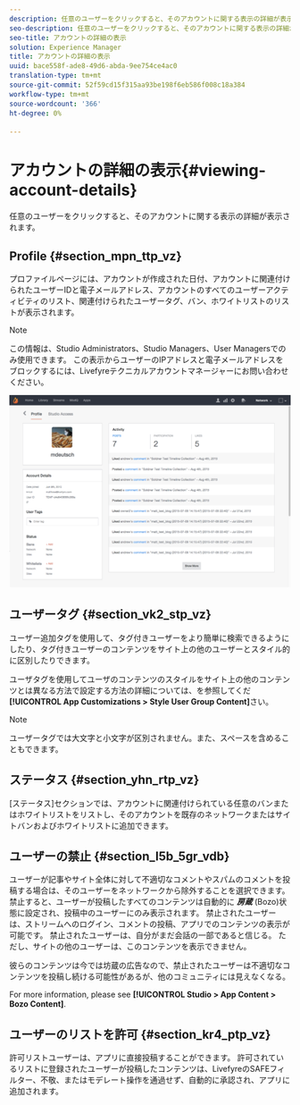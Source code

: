 ```yaml
---
description: 任意のユーザーをクリックすると、そのアカウントに関する表示の詳細が表示されます。
seo-description: 任意のユーザーをクリックすると、そのアカウントに関する表示の詳細が表示されます。
seo-title: アカウントの詳細の表示
solution: Experience Manager
title: アカウントの詳細の表示
uuid: bace558f-ade8-49d6-abda-9ee754ce4ac0
translation-type: tm+mt
source-git-commit: 52f59cd15f315aa93be198f6eb586f008c18a384
workflow-type: tm+mt
source-wordcount: '366'
ht-degree: 0%

---
```



# アカウントの詳細の表示{#viewing-account-details}

任意のユーザーをクリックすると、そのアカウントに関する表示の詳細が表示されます。

## Profile {#section_mpn_ttp_vz}

プロファイルページには、アカウントが作成された日付、アカウントに関連付けられたユーザーIDと電子メールアドレス、アカウントのすべてのユーザーアクティビティのリスト、関連付けられたユーザータグ、バン、ホワイトリストのリストが表示されます。

>[!NOTE]
>
>この情報は、Studio Administrators、Studio Managers、User Managersでのみ使用できます。 この表示からユーザーのIPアドレスと電子メールアドレスをブロックするには、Livefyreテクニカルアカウントマネージャーにお問い合わせください。

![](assets/UsersProfile-1024x699.png)

## ユーザータグ {#section_vk2_stp_vz}

ユーザー追加タグを使用して、タグ付きユーザーをより簡単に検索できるようにしたり、タグ付きユーザーのコンテンツをサイト上の他のユーザーとスタイル的に区別したりできます。

ユーザタグを使用してユーザのコンテンツのスタイルをサイト上の他のコンテンツとは異なる方法で設定する方法の詳細については、を参照してくだ **[!UICONTROL App Customizations > Style User Group Content]**&#x200B;さい。

>[!NOTE]
>
>ユーザータグでは大文字と小文字が区別されません。また、スペースを含めることもできます。

## ステータス {#section_yhn_rtp_vz}

[ステータス]セクションでは、アカウントに関連付けられている任意のバンまたはホワイトリストをリストし、そのアカウントを既存のネットワークまたはサイトバンおよびホワイトリストに追加できます。

## ユーザーの禁止 {#section_l5b_5gr_vdb}

ユーザーが記事やサイト全体に対して不適切なコメントやスパムのコメントを投稿する場合は、そのユーザーをネットワークから除外することを選択できます。 禁止すると、ユーザーが投稿したすべてのコンテンツは自動的に ***房蔵*** (Bozo)状態に設定され、投稿中のユーザーにのみ表示されます。 禁止されたユーザーは、ストリームへのログイン、コメントの投稿、アプリでのコンテンツの表示が可能です。 禁止されたユーザーは、自分がまだ会話の一部であると信じる。 ただし、サイトの他のユーザーは、このコンテンツを表示できません。

彼らのコンテンツは今では坊蔵の広告なので、禁止されたユーザーは不適切なコンテンツを投稿し続ける可能性があるが、他のコミュニティには見えなくなる。

For more information, please see **[!UICONTROL Studio > App Content > Bozo Content]**.

## ユーザーのリストを許可 {#section_kr4_ptp_vz}

許可リストユーザーは、アプリに直接投稿することができます。 許可されているリストに登録されたユーザーが投稿したコンテンツは、LivefyreのSAFEフィルター、不敬、またはモデレート操作を通過せず、自動的に承認され、アプリに追加されます。
